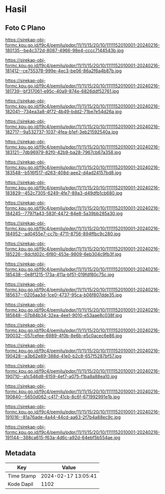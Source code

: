 # Hasil

## Foto C Plano

https://sirekap-obj-formc.kpu.go.id/f9c4/pemilu/pdpr/11/11/15/20/10/1111152010001-20240216-180135--be4c372d-8087-4966-98e4-cccc7144543b.jpg

https://sirekap-obj-formc.kpu.go.id/f9c4/pemilu/pdpr/11/11/15/20/10/1111152010001-20240216-181412--ce755378-999e-4ec3-be06-86a2f6a4b87b.jpg

https://sirekap-obj-formc.kpu.go.id/f9c4/pemilu/pdpr/11/11/15/20/10/1111152010001-20240216-181739--bf317061-e95c-40a9-874e-6826ddf52761.jpg

https://sirekap-obj-formc.kpu.go.id/f9c4/pemilu/pdpr/11/11/15/20/10/1111152010001-20240216-182041--734ea3a8-4f72-4b49-bdd2-71be7e54d26a.jpg

https://sirekap-obj-formc.kpu.go.id/f9c4/pemilu/pdpr/11/11/15/20/10/1111152010001-20240216-182717--9a532737-1037-4fea-b1ef-3eb21592540a.jpg

https://sirekap-obj-formc.kpu.go.id/f9c4/pemilu/pdpr/11/11/15/20/10/1111152010001-20240216-183121--7db96979-82f0-42b9-ba28-7967cb67a358.jpg

https://sirekap-obj-formc.kpu.go.id/f9c4/pemilu/pdpr/11/11/15/20/10/1111152010001-20240216-183548--b516f517-d263-408d-aee2-d4ad24157bd8.jpg

https://sirekap-obj-formc.kpu.go.id/f9c4/pemilu/pdpr/11/11/15/20/10/1111152010001-20240216-183829--452c7305-6249-4fe7-89a3-d49dfb1cb680.jpg

https://sirekap-obj-formc.kpu.go.id/f9c4/pemilu/pdpr/11/11/15/20/10/1111152010001-20240216-184245--7797fa43-583f-4472-84e8-5a39bb285a30.jpg

https://sirekap-obj-formc.kpu.go.id/f9c4/pemilu/pdpr/11/11/15/20/10/1111152010001-20240216-184952--ad0455e7-cc7b-4711-8756-894ffbc9c280.jpg

https://sirekap-obj-formc.kpu.go.id/f9c4/pemilu/pdpr/11/11/15/20/10/1111152010001-20240216-185226--9dcfd02c-6f80-453e-9809-6eb304c9fb3f.jpg

https://sirekap-obj-formc.kpu.go.id/f9c4/pemilu/pdpr/11/11/15/20/10/1111152010001-20240216-185438--0e8f1215-173a-411a-bf51-019fdf80c75c.jpg

https://sirekap-obj-formc.kpu.go.id/f9c4/pemilu/pdpr/11/11/15/20/10/1111152010001-20240216-185637--0205aa3d-1ce0-4737-95ca-b06f807dde35.jpg

https://sirekap-obj-formc.kpu.go.id/f9c4/pemilu/pdpr/11/11/15/20/10/1111152010001-20240216-185848--07b84b34-32ea-4ee1-9010-e53aae8c038f.jpg

https://sirekap-obj-formc.kpu.go.id/f9c4/pemilu/pdpr/11/11/15/20/10/1111152010001-20240216-190032--057cefee-6989-4f0b-8e6b-e5c0acec6e86.jpg

https://sirekap-obj-formc.kpu.go.id/f9c4/pemilu/pdpr/11/11/15/20/10/1111152010001-20240216-190428--a3b62e89-388d-41e0-b2c8-657f5287bf57.jpg

https://sirekap-obj-formc.kpu.go.id/f9c4/pemilu/pdpr/11/11/15/20/10/1111152010001-20240216-190710--a1c546d8-6159-4ef7-a075-f1ba8a88ea10.jpg

https://sirekap-obj-formc.kpu.go.id/f9c4/pemilu/pdpr/11/11/15/20/10/1111152010001-20240216-190840--5650d062-c417-41cb-8c6f-671992991e1b.jpg

https://sirekap-obj-formc.kpu.go.id/f9c4/pemilu/pdpr/11/11/15/20/10/1111152010001-20240216-191016--81a76ade-4a44-44cd-aa63-2f7b4a88ec9c.jpg

https://sirekap-obj-formc.kpu.go.id/f9c4/pemilu/pdpr/11/11/15/20/10/1111152010001-20240216-191144--388ca615-f63a-4d6c-a92d-64ebf5b554ae.jpg


## Metadata

| Key        | Value               |
| ---------- | ------------------- |
| Time Stamp | 2024-02-17 13:05:41 |
| Kode Dapil | 1102                |



